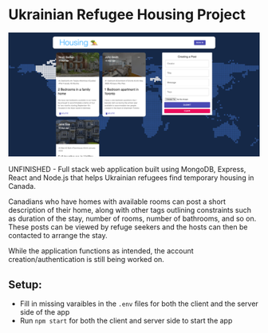 # Ukrainian Refugee Housing Project

![website](demoImage/website.png)

UNFINISHED - Full stack web application built using MongoDB, Express, React and Node.js that helps Ukrainian refugees find temporary housing in Canada.

Canadians who have homes with available rooms can post a short description of their home, along with other tags outlining constraints such as duration of the stay, number of rooms, number of bathrooms, and so on.
These posts can be viewed by refuge seekers and the hosts can then be contacted to arrange the stay.

While the application functions as intended, the account creation/authentication is still being worked on.

## Setup:
- Fill in missing varaibles in the ```.env``` files for both the client and the server side of the app
- Run ```npm start``` for both the client and server side to start the app
